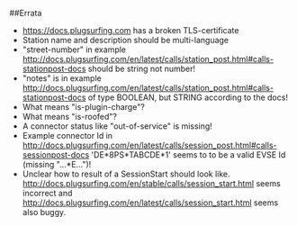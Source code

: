 
##Errata
  - https://docs.plugsurfing.com has a broken TLS-certificate
  - Station name and description should be multi-language
  - "street-number" in example http://docs.plugsurfing.com/en/latest/calls/station_post.html#calls-stationpost-docs should be string not number!
  - "notes" is in example http://docs.plugsurfing.com/en/latest/calls/station_post.html#calls-stationpost-docs of type BOOLEAN, but STRING according to the docs!
  - What means "is-plugin-charge"?
  - What means "is-roofed"?
  - A connector status like "out-of-service" is missing!
  - Example connector Id in http://docs.plugsurfing.com/en/latest/calls/session_post.html#calls-sessionpost-docs 'DE\*8PS\*TABCDE\*1' seems to to be a valid EVSE Id (missing "...\*E...")!
  - Unclear how to result of a SessionStart should look like. http://docs.plugsurfing.com/en/stable/calls/session_start.html seems incorrect and http://docs.plugsurfing.com/en/latest/calls/session_start.html seems also buggy.

